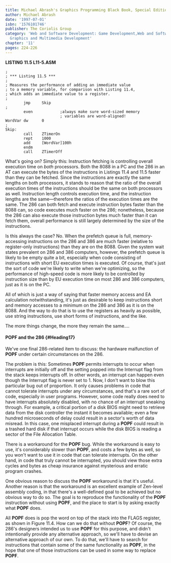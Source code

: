 ```yaml
---
title: Michael Abrash's Graphics Programming Black Book, Special Edition
author: Michael Abrash
date: '1997-07-01'
isbn: '1576101746'
publisher: The Coriolis Group
category: 'Web and Software Development: Game Development,Web and Software Development:
  Graphics and Multimedia Development'
chapter: '11'
pages: 224-226
---
```


**LISTING 11.5 L11-5.ASM**

    ;
    ; *** Listing 11.5 ***
    ;
    ; Measures the performance of adding an immediate value
    ; to a memory variable, for comparison with Listing 11.4,
    ; which adds an immediate value to a register.
    ;
            jmp     Skip
    ;
            even            ;always make sure word-sized memory
                            ; variables are word-aligned!
    WordVar dw      0
    ;
    Skip:
            call    ZTimerOn
            rept    1000
            add     [WordVar]100h
            endm
            call    ZTimerOff

What's going on? Simply this: Instruction fetching is controlling
overall execution time on *both* processors. Both the 8088 in a PC and
the 286 in an AT can execute the bytes of the instructions in Listings
11.4 and 11.5 faster than they can be fetched. Since the instructions
are exactly the same lengths on both processors, it stands to reason
that the ratio of the overall execution times of the instructions should
be the same on both processors as well. Instruction length controls
execution time, and the instruction lengths are the same—therefore the
ratios of the execution times are the same. The 286 can both fetch and
execute instruction bytes faster than the 8088 can, so code executes
much faster on the 286; nonetheless, because the 286 can also execute
those instruction bytes much faster than it can fetch them, overall
performance is still largely determined by the size of the instructions.

Is this always the case? No. When the prefetch queue is full,
memory-accessing instructions on the 286 and 386 are much faster
(relative to register-only instructions) than they are on the 8088.
Given the system wait states prevalent on 286 and 386 computers,
however, the prefetch queue is likely to be empty quite a bit,
especially when code consisting of instructions with short EU execution
times is executed. Of course, that's just the sort of code we're likely
to write when we're optimizing, so the performance of high-speed code is
more likely to be controlled by instruction size than by EU execution
time on most 286 and 386 computers, just as it is on the PC.

All of which is just a way of saying that faster memory access and EA
calculation notwithstanding, it's just as desirable to keep instructions
short and memory accesses to a minimum on the 286 and 386 as it is on
the 8088. And the way to do that is to use the registers as heavily as
possible, use string instructions, use short forms of instructions, and
the like.

The more things change, the more they remain the same....

#### POPF and the 286 {#Heading17}

We've one final 286-related item to discuss: the hardware malfunction of
**POPF** under certain circumstances on the 286.

The problem is this: Sometimes **POPF** permits interrupts to occur when
interrupts are initially off and the setting popped into the Interrupt
flag from the stack keeps interrupts off. In other words, an interrupt
can happen even though the Interrupt flag is never set to 1. Now, I
don't want to blow this particular bug out of proportion. It only causes
problems in code that cannot tolerate interrupts under any
circumstances, and that's a rare sort of code, especially in user
programs. However, some code really does need to have interrupts
absolutely disabled, with no chance of an interrupt sneaking through.
For example, a critical portion of a disk BIOS might need to retrieve
data from the disk controller the instant it becomes available; even a
few hundred microseconds of delay could result in a sector's worth of
data misread. In this case, one misplaced interrupt during a **POPF**
could result in a trashed hard disk if that interrupt occurs while the
disk BIOS is reading a sector of the File Allocation Table.

There is a workaround for the **POPF** bug. While the workaround is easy
to use, it's considerably slower than **POPF**, and costs a few bytes as
well, so you won't want to use it in code that can tolerate interrupts.
On the other hand, in code that truly cannot be interrupted, you should
view those extra cycles and bytes as cheap insurance against mysterious
and erratic program crashes.

One obvious reason to discuss the **POPF** workaround is that it's
useful. Another reason is that the workaround is an excellent example of
Zen-level assembly coding, in that there's a well-defined goal to be
achieved but no obvious way to do so. The goal is to reproduce the
functionality of the **POPF** instruction without using **POPF**, and
the place to start is by asking exactly what **POPF** does.

All **POPF** does is pop the word on top of the stack into the FLAGS
register, as shown in Figure 11.4. How can we do that without **POPF**?
Of course, the 286's designers intended us to use **POPF** for this
purpose, and didn't intentionally provide any alternative approach, so
we'll have to devise an alternative approach of our own. To do that,
we'll have to search for instructions that contain some of the same
functionality as **POPF**, in the hope that one of those instructions
can be used in some way to replace **POPF**.